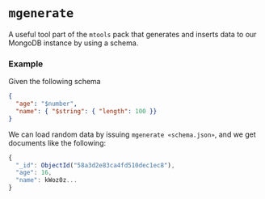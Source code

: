 # `mgenerate`
A useful tool part of the `mtools` pack that generates and inserts data to our MongoDB instance by using a schema.

### Example
Given the following schema

```json
{
  "age": "$number",
  "name": { "$string": { "length": 100 }}
}
```

We can load random data by issuing `mgenerate «schema.json»`, and we get documents like the following:

```js
{
  "_id": ObjectId("58a3d2e83ca4fd510dec1ec8"),
  "age": 16,
  "name": kWoz0z...
}
```
